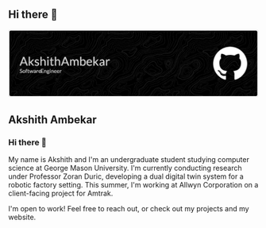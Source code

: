 ## Hi there 👋

<!--
**akshithambekar/akshithambekar** is a ✨ _special_ ✨ repository because its `README.md` (this file) appears on your GitHub profile.

Here are some ideas to get you started:

- 🔭 I’m currently working on ...
- 🌱 I’m currently learning ...
- 👯 I’m looking to collaborate on ...
- 🤔 I’m looking for help with ...
- 💬 Ask me about ...
- 📫 How to reach me: ...
- 😄 Pronouns: ...
- ⚡ Fun fact: ...
-->
![Header](./github-header-image.png)

## Akshith Ambekar

### Hi there 👋

<p>My name is Akshith and I'm an undergraduate student studying computer science at George Mason University. I'm currently conducting research under Professor Zoran Duric, developing a dual digital twin system for a robotic factory setting. This summer, I'm working at Allwyn Corporation on a client-facing project for Amtrak.

<p>I'm open to work! Feel free to reach out, or check out my projects and my website.
